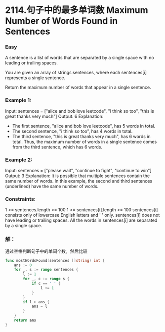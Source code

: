 # 2114.句子中的最多单词数 Maximum Number of Words Found in Sentences

### Easy

A sentence is a list of words that are separated by a single space with no leading or trailing spaces.

You are given an array of strings sentences, where each sentences[i] represents a single sentence.

Return the maximum number of words that appear in a single sentence.

### Example 1:

Input: sentences = ["alice and bob love leetcode", "i think so too", "this is great thanks very much"]
Output: 6
Explanation: 
- The first sentence, "alice and bob love leetcode", has 5 words in total.
- The second sentence, "i think so too", has 4 words in total.
- The third sentence, "this is great thanks very much", has 6 words in total.
Thus, the maximum number of words in a single sentence comes from the third sentence, which has 6 words.

### Example 2:

Input: sentences = ["please wait", "continue to fight", "continue to win"]
Output: 3
Explanation: It is possible that multiple sentences contain the same number of words. 
In this example, the second and third sentences (underlined) have the same number of words.
 

### Constraints:

1 <= sentences.length <= 100
1 <= sentences[i].length <= 100
sentences[i] consists only of lowercase English letters and ' ' only.
sentences[i] does not have leading or trailing spaces.
All the words in sentences[i] are separated by a single space.

### 解：

通过空格判断句子中的单词个数，然后比较

```go
func mostWordsFound(sentences []string) int {
	ans := 0
	for _, s := range sentences {
		l := 1
		for _, c := range s {
			if c == ' ' {
				l += 1
			}
		}
		if l > ans {
			ans = l
		}
	}
	return ans
}
```